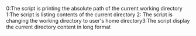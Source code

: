 0:The script is printing the absolute path of the current working directory
1:The script is listing contents of the current directory
2: The script is changing the working directory to user's home directory3:The script display the current directory content in long format
